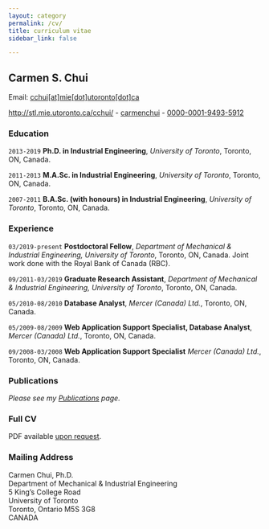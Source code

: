 ```yaml
---
layout: category
permalink: /cv/
title: curriculum vitae
sidebar_link: false

---
```


## Carmen S. Chui

Email: <a href="mailto:cchui[at]mie[dot]utoronto[dot]ca">cchui[at]mie[dot]utoronto[dot]ca</a>

<div id="webaddress">
  <a href="http://stl.mie.utoronto.ca/cchui/"><i class="fas fa-home"></i> http://stl.mie.utoronto.ca/cchui/</a> - 
  <a href="https://github.com/carmenchui"><i class="fab fa-github"></i> carmenchui</a> - 
  <a href="http://orcid.org/0000-0001-9493-5912"><i class="ai ai-orcid"></i> 0000-0001-9493-5912</a>
</div>

### Education

`2013-2019`
**Ph.D. in Industrial Engineering**, *University of Toronto*, Toronto, ON, Canada.

`2011-2013`
**M.A.Sc. in Industrial Engineering**, *University of Toronto*, Toronto, ON, Canada.

`2007-2011`
**B.A.Sc. (with honours) in Industrial Engineering**, *University of Toronto*, Toronto, ON, Canada.

### Experience

`03/2019-present`
**Postdoctoral Fellow**, *Department of Mechanical & Industrial Engineering, University of Toronto*, Toronto, ON, Canada.  Joint work done with the Royal Bank of Canada (RBC).

`09/2011-03/2019`
**Graduate Research Assistant**, *Department of Mechanical & Industrial Engineering, University of Toronto*, Toronto, ON, Canada.

`05/2010-08/2010`
**Database Analyst**, *Mercer (Canada) Ltd.*, Toronto, ON, Canada.

`05/2009-08/2009`
**Web Application Support Specialist, Database Analyst**, *Mercer (Canada) Ltd.*, Toronto, ON, Canada.

`09/2008-03/2008`
**Web Application Support Specialist** *Mercer (Canada) Ltd.*, Toronto, ON, Canada.

### Publications

*Please see my [Publications](http://carmenchui.github.io/publications/) page.*

### Full CV
PDF available [upon request](mailto:cchui[at]mie[dot]utoronto[dot]ca).

### Mailing Address
Carmen Chui, Ph.D.<br/>
Department of Mechanical & Industrial Engineering<br/>
5 King’s College Road<br/>
University of Toronto<br/>
Toronto, Ontario M5S 3G8<br/>
CANADA